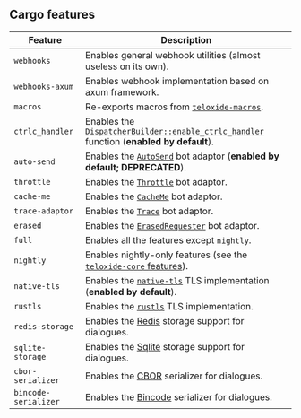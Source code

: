 ## Cargo features

| Feature              | Description |
|----------------------|-------------|
| `webhooks`           | Enables general webhook utilities (almost useless on its own). |
| `webhooks-axum`      | Enables webhook implementation based on axum framework. |
| `macros`             | Re-exports macros from [`teloxide-macros`]. |
| `ctrlc_handler`      | Enables the [`DispatcherBuilder::enable_ctrlc_handler`] function (**enabled by default**). |
| `auto-send`          | Enables the [`AutoSend`](adaptors::AutoSend) bot adaptor (**enabled by default; DEPRECATED**). |
| `throttle`           | Enables the [`Throttle`](adaptors::Throttle) bot adaptor. |
| `cache-me`           | Enables the [`CacheMe`](adaptors::CacheMe) bot adaptor. |
| `trace-adaptor`      | Enables the [`Trace`](adaptors::Trace) bot adaptor. |
| `erased`             | Enables the [`ErasedRequester`](adaptors::ErasedRequester) bot adaptor. |
| `full`               | Enables all the features except `nightly`. |
| `nightly`            | Enables nightly-only features (see the [`teloxide-core` features]). |
| `native-tls`         | Enables the [`native-tls`] TLS implementation (**enabled by default**). |
| `rustls`             | Enables the [`rustls`] TLS implementation. |
| `redis-storage`      | Enables the [Redis] storage support for dialogues. |
| `sqlite-storage`     | Enables the [Sqlite] storage support for dialogues. |
| `cbor-serializer`    | Enables the [CBOR] serializer for dialogues. |
| `bincode-serializer` | Enables the [Bincode] serializer for dialogues. |

[Redis]: https://redis.io/
[Sqlite]: https://www.sqlite.org/
[CBOR]: https://en.wikipedia.org/wiki/CBOR
[Bincode]: https://github.com/servo/bincode
[`teloxide-macros`]: https://github.com/teloxide/teloxide-macros
[`native-tls`]: https://docs.rs/native-tls
[`rustls`]: https://docs.rs/rustls
[`teloxide::utils::UpState`]: utils::UpState
[`teloxide-core` features]: https://docs.rs/teloxide-core/latest/teloxide_core/#cargo-features

[`DispatcherBuilder::enable_ctrlc_handler`]: dispatching::DispatcherBuilder::enable_ctrlc_handler
